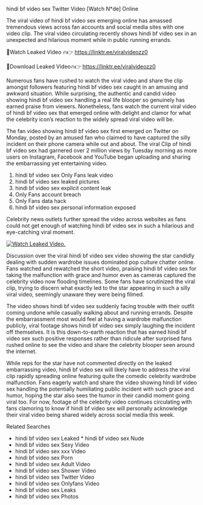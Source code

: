 ﻿hindi bf video sex Twitter Video [Watch N*de] Online

The viral video of ﻿hindi bf video sex emerging online has amassed tremendous views across fan accounts and social media sites with one video clip. The viral video circulating recently shows ﻿hindi bf video sex in an unexpected and hilarious moment while in public running errands. 

🔴Watch Leaked Video 🔥👉  https://linktr.ee/viralvideozz0 

🔴Download Leaked Video🔥👉  https://linktr.ee/viralvideozz0 

Numerous fans have rushed to watch the viral video and share the clip amongst followers featuring ﻿hindi bf video sex caught in an amusing and awkward situation. While surprising, the authentic and candid video showing ﻿hindi bf video sex handling a real life blooper so genuinely has earned praise from viewers. Nonetheless, fans watch the current viral video of ﻿hindi bf video sex that emerged online with delight and clamor for what the celebrity icon’s reaction to the widely spread viral video will be.

The fan video showing ﻿hindi bf video sex first emerged on Twitter on Monday, posted by an amused fan who claimed to have captured the silly incident on their phone camera while out and about. The viral Clip of ﻿hindi bf video sex had garnered over 2 million views by Tuesday morning as more users on Instagram, Facebook and YouTube began uploading and sharing the embarrassing yet entertaining video. 

1. ﻿hindi bf video sex Only Fans leak video
2. ﻿hindi bf video sex leaked pictures
3. ﻿hindi bf video sex explicit content leak
4. Only Fans account breach
5. Only Fans data hack
6. ﻿hindi bf video sex personal information exposed

Celebrity news outlets further spread the video across websites as fans could not get enough of watching ﻿hindi bf video sex in such a hilarious and eye-catching viral moment. 

[![Watch Leaked Video.](https://miro.medium.com/v2/resize:fit:828/format:webp/1*cilzJN44JGOrTw9NJCrNHA.gif "Watch Leaked Video")](https://linktr.ee/viralvideozz0)

Discussion over the viral ﻿hindi bf video sex video showing the star candidly dealing with sudden wardrobe issues dominated pop culture chatter online. Fans watched and rewatched the short video, praising ﻿hindi bf video sex for taking the malfunction with grace and humor even as cameras captured the celebrity video now flooding timelines. Some fans have scrutinized the viral clip, trying to discern what exactly led to the star appearing in such a silly viral video, seemingly unaware they were being filmed.

The video shows ﻿hindi bf video sex suddenly facing trouble with their outfit coming undone while casually walking about and running errands. Despite the embarrassment most would feel at having a wardrobe malfunction publicly, viral footage shows ﻿hindi bf video sex simply laughing the incident off themselves. It is this down-to-earth reaction that has earned ﻿hindi bf video sex such positive responses rather than ridicule after surprised fans rushed online to see the video and share the celebrity blooper seen around the internet.  

While reps for the star have not commented directly on the leaked embarrassing video, ﻿hindi bf video sex will likely have to address the viral clip rapidly spreading online featuring quite the comedic celebrity wardrobe malfunction. Fans eagerly watch and share the video showing ﻿hindi bf video sex handling the potentially humiliating public incident with such grace and humor, hoping the star also sees the humor in their candid moment going viral too. For now, footage of the celebrity video continues circulating with fans clamoring to know if ﻿hindi bf video sex will personally acknowledge their viral video being shared widely across social media this week.

Related Searches
* ﻿hindi bf video sex Leaked
﻿* hindi bf video sex Nude
* ﻿hindi bf video sex Sexy Video
* ﻿hindi bf video sex xxx Video
* ﻿hindi bf video sex Porn
* ﻿hindi bf video sex Adult Video
* ﻿hindi bf video sex Shower Video
* ﻿hindi bf video sex Twitter Video
* ﻿hindi bf video sex Onlyfans Video
* ﻿hindi bf video sex Leaks
* ﻿hindi bf video sex Photos